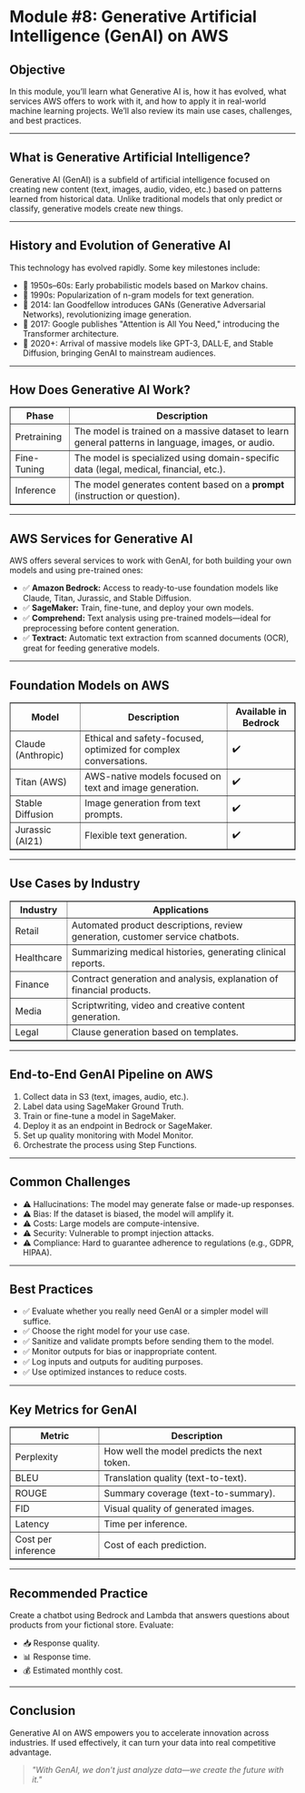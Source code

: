 <h1>Module #8: Generative Artificial Intelligence (GenAI) on AWS</h1>

<h2>Objective</h2>
<p>In this module, you’ll learn what Generative AI is, how it has evolved, what services AWS offers to work with it, and how to apply it in real-world machine learning projects. We’ll also review its main use cases, challenges, and best practices.</p>

<hr>

<h2>What is Generative Artificial Intelligence?</h2>
<p>Generative AI (GenAI) is a subfield of artificial intelligence focused on creating new content (text, images, audio, video, etc.) based on patterns learned from historical data.  
Unlike traditional models that only predict or classify, generative models create new things.</p>

<hr>

<h2>History and Evolution of Generative AI</h2>
<p>This technology has evolved rapidly. Some key milestones include:</p>
<ul>
    <li>🔹 1950s–60s: Early probabilistic models based on Markov chains.</li>
    <li>🔹 1990s: Popularization of n-gram models for text generation.</li>
    <li>🔹 2014: Ian Goodfellow introduces GANs (Generative Adversarial Networks), revolutionizing image generation.</li>
    <li>🔹 2017: Google publishes "Attention is All You Need," introducing the Transformer architecture.</li>
    <li>🔹 2020+: Arrival of massive models like GPT-3, DALL·E, and Stable Diffusion, bringing GenAI to mainstream audiences.</li>
</ul>

<hr>

<h2>How Does Generative AI Work?</h2>
<table border="1" cellpadding="5">
    <tr>
        <th>Phase</th>
        <th>Description</th>
    </tr>
    <tr>
        <td>Pretraining</td>
        <td>The model is trained on a massive dataset to learn general patterns in language, images, or audio.</td>
    </tr>
    <tr>
        <td>Fine-Tuning</td>
        <td>The model is specialized using domain-specific data (legal, medical, financial, etc.).</td>
    </tr>
    <tr>
        <td>Inference</td>
        <td>The model generates content based on a <strong>prompt</strong> (instruction or question).</td>
    </tr>
</table>

<hr>

<h2>AWS Services for Generative AI</h2>
<p>AWS offers several services to work with GenAI, for both building your own models and using pre-trained ones:</p>
<ul>
    <li>✅ <strong>Amazon Bedrock:</strong> Access to ready-to-use foundation models like Claude, Titan, Jurassic, and Stable Diffusion.</li>
    <li>✅ <strong>SageMaker:</strong> Train, fine-tune, and deploy your own models.</li>
    <li>✅ <strong>Comprehend:</strong> Text analysis using pre-trained models—ideal for preprocessing before content generation.</li>
    <li>✅ <strong>Textract:</strong> Automatic text extraction from scanned documents (OCR), great for feeding generative models.</li>
</ul>

<hr>

<h2>Foundation Models on AWS</h2>
<table border="1" cellpadding="5">
    <tr>
        <th>Model</th>
        <th>Description</th>
        <th>Available in Bedrock</th>
    </tr>
    <tr><td>Claude (Anthropic)</td><td>Ethical and safety-focused, optimized for complex conversations.</td><td>✔️</td></tr>
    <tr><td>Titan (AWS)</td><td>AWS-native models focused on text and image generation.</td><td>✔️</td></tr>
    <tr><td>Stable Diffusion</td><td>Image generation from text prompts.</td><td>✔️</td></tr>
    <tr><td>Jurassic (AI21)</td><td>Flexible text generation.</td><td>✔️</td></tr>
</table>

<hr>

<h2>Use Cases by Industry</h2>
<table border="1" cellpadding="5">
    <tr><th>Industry</th><th>Applications</th></tr>
    <tr><td>Retail</td><td>Automated product descriptions, review generation, customer service chatbots.</td></tr>
    <tr><td>Healthcare</td><td>Summarizing medical histories, generating clinical reports.</td></tr>
    <tr><td>Finance</td><td>Contract generation and analysis, explanation of financial products.</td></tr>
    <tr><td>Media</td><td>Scriptwriting, video and creative content generation.</td></tr>
    <tr><td>Legal</td><td>Clause generation based on templates.</td></tr>
</table>

<hr>

<h2>End-to-End GenAI Pipeline on AWS</h2>
<ol>
    <li>Collect data in S3 (text, images, audio, etc.).</li>
    <li>Label data using SageMaker Ground Truth.</li>
    <li>Train or fine-tune a model in SageMaker.</li>
    <li>Deploy it as an endpoint in Bedrock or SageMaker.</li>
    <li>Set up quality monitoring with Model Monitor.</li>
    <li>Orchestrate the process using Step Functions.</li>
</ol>

<hr>

<h2>Common Challenges</h2>
<ul>
    <li>⚠️ Hallucinations: The model may generate false or made-up responses.</li>
    <li>⚠️ Bias: If the dataset is biased, the model will amplify it.</li>
    <li>⚠️ Costs: Large models are compute-intensive.</li>
    <li>⚠️ Security: Vulnerable to prompt injection attacks.</li>
    <li>⚠️ Compliance: Hard to guarantee adherence to regulations (e.g., GDPR, HIPAA).</li>
</ul>

<hr>

<h2>Best Practices</h2>
<ul>
    <li>✅ Evaluate whether you really need GenAI or a simpler model will suffice.</li>
    <li>✅ Choose the right model for your use case.</li>
    <li>✅ Sanitize and validate prompts before sending them to the model.</li>
    <li>✅ Monitor outputs for bias or inappropriate content.</li>
    <li>✅ Log inputs and outputs for auditing purposes.</li>
    <li>✅ Use optimized instances to reduce costs.</li>
</ul>

<hr>

<h2>Key Metrics for GenAI</h2>
<table border="1" cellpadding="5">
    <tr><th>Metric</th><th>Description</th></tr>
    <tr><td>Perplexity</td><td>How well the model predicts the next token.</td></tr>
    <tr><td>BLEU</td><td>Translation quality (text-to-text).</td></tr>
    <tr><td>ROUGE</td><td>Summary coverage (text-to-summary).</td></tr>
    <tr><td>FID</td><td>Visual quality of generated images.</td></tr>
    <tr><td>Latency</td><td>Time per inference.</td></tr>
    <tr><td>Cost per inference</td><td>Cost of each prediction.</td></tr>
</table>

<hr>

<h2>Recommended Practice</h2>
<p>Create a chatbot using Bedrock and Lambda that answers questions about products from your fictional store. Evaluate:</p>
<ul>
    <li>📥 Response quality.</li>
    <li>📊 Response time.</li>
    <li>💰 Estimated monthly cost.</li>
</ul>

<hr>

<h2>Conclusion</h2>
<p>Generative AI on AWS empowers you to accelerate innovation across industries. If used effectively, it can turn your data into real competitive advantage.</p>

<blockquote><em>"With GenAI, we don't just analyze data—we create the future with it."</em></blockquote>
